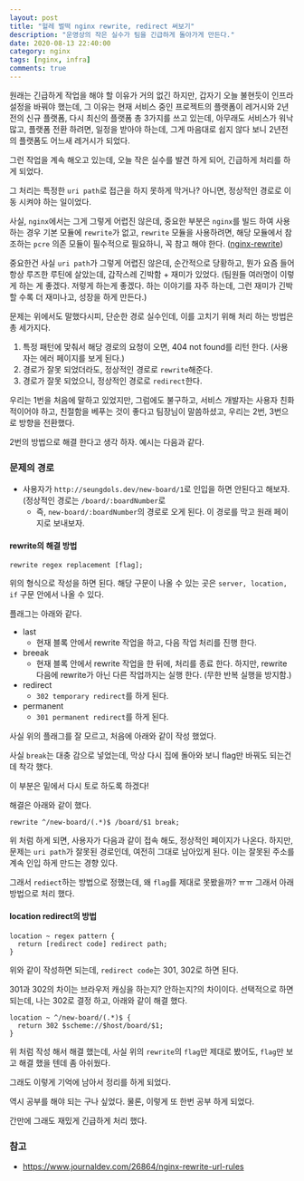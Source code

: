 ```yaml
---
layout: post
title: "헐레 벌떡 nginx rewrite, redirect 써보기"
description: "운영상의 작은 실수가 팀을 긴급하게 돌아가게 만든다."
date: 2020-08-13 22:40:00
category: nginx
tags: [nginx, infra]
comments: true
---
```


원래는 긴급하게 작업을 해야 할 이유가 거의 없긴 하지만, 갑자기 오늘 불현듯이 인프라 설정을 바꿔야 했는데, 그 이유는 현재 서비스 중인 프로젝트의 플랫폼이 레거시와 2년전의 신규 플랫폼, 다시 최신의 플랫폼 총 3가지를 쓰고 있는데, 아무래도 서비스가 워낙 많고, 플랫폼 전환 하려면, 일정을 받아야 하는데, 그게 마음대로 쉽지 않다 보니 2년전의 플랫폼도 어느새 레거시가 되었다. 

그런 작업을 계속 해오고 있는데, 오늘 작은 실수를 발견 하게 되어, 긴급하게 처리를 하게 되었다. 

그 처리는 특정한 `uri path`로 접근을 하지 못하게 막거나? 아니면, 정상적인 경로로 이동 시켜야 하는 일이었다. 

사실, `nginx`에서는 그게 그렇게 어렵진 않은데, 중요한 부분은 `nginx`를 빌드 하여 사용하는 경우 기본 모듈에 `rewrite`가 없고, `rewrite` 모듈을 사용하려면, 해당 모듈에서 참조하는 `pcre` 의존 모듈이 필수적으로 필요하니, 꼭 참고 해야 한다. ([nginx-rewrite](http://nginx.org/en/docs/http/ngx_http_rewrite_module.html))


중요한건 사실 `uri path`가 그렇게 어렵진 않은데, 순간적으로 당황하고, 뭔가 요즘 들어 항상 루즈한 루틴에 살았는데, 갑작스레 긴박함 + 재미가 있었다. (팀원들 여러명이 이렇게 하는 게 좋겠다. 저렇게 하는게 좋겠다. 하는 이야기를 자주 하는데, 그런 재미가 긴박할 수록 더 재미나고, 성장을 하게 만든다.)

문제는 위에서도 말했다시피, 단순한 경로 실수인데, 이를 고치기 위해 처리 하는 방법은 총 세가지다. 

1. 특정 패턴에 맞춰서 해당 경로의 요청이 오면, 404 not found를 리턴 한다. (사용자는 에러 페이지를 보게 된다.)
2. 경로가 잘못 되었더라도, 정상적인 경로로 `rewrite`해준다.
3. 경로가 잘못 되었으니, 정상적인 경로로 `redirect`한다.

우리는 1번을 처음에 말하고 있었지만, 그럼에도 불구하고, 서비스 개발자는 사용자 친화적이어야 하고, 친절함을 베푸는 것이 좋다고 팀장님이 말씀하셨고, 우리는 2번, 3번으로 방향을 전환했다. 

2번의 방법으로 해결 한다고 생각 하자. 예시는 다음과 같다. 

### 문제의 경로 

* 사용자가 `http://seungdols.dev/new-board/1`로 인입을 하면 안된다고 해보자. (정상적인 경로는 `/board/:boardNumber`로 
  * 즉, `new-board/:boardNumber`의 경로로 오게 된다. 이 경로를 막고 원래 페이지로 보내보자. 
  

#### rewrite의 해결 방법 

```
rewrite regex replacement [flag];
```

위의 형식으로 작성을 하면 된다. 해당 구문이 나올 수 있는 곳은 `server, location, if` 구문 안에서 나올 수 있다. 

플래그는 아래와 같다. 

* last
  * 현재 블록 안에서 rewrite 작업을 하고, 다음 작업 처리를 진행 한다.
* breeak
  * 현재 블록 안에서 rewrite 작업을 한 뒤에, 처리를 종료 한다. 하지만, rewrite 다음에 rewrite가 아닌 다른 작업까지는 실행 한다. (무한 반복 실행을 방지함.)
* redirect
  * `302 temporary redirect`를 하게 된다. 
* permanent
  * `301 permanent redirect`를 하게 된다.

사실 위의 플래그를 잘 모르고, 처음에 아래와 같이 작성 했었다. 

사실 `break`는 대충 감으로 넣었는데, 막상 다시 집에 돌아와 보니 flag만 바꿔도 되는건데 착각 했다. 

이 부분은 밑에서 다시 토로 하도록 하겠다! 

해결은 아래와 같이 했다. 


```nginx
rewrite ^/new-board/(.*)$ /board/$1 break;
```

위 처럼 하게 되면, 사용자가 다음과 같이 접속 해도, 정상적인 페이지가 나온다. 하지만, 문제는 `uri path`가 잘못된 경로인데, 여전히 그대로 남아있게 된다. 이는 잘못된 주소를 계속 인입 하게 만드는 경향 있다. 

그래서 `rediect`하는 방법으로 정했는데, 왜 `flag`를 제대로 못봤을까? ㅠㅠ 그래서 아래 방법으로 처리 했다. 


#### location redirect의 방법 

```
location ~ regex pattern {
  return [redirect code] redirect path;
} 
```

위와 같이 작성하면 되는데, `redirect code`는 301, 302로 하면 된다. 

301과 302의 차이는 브라우저 캐싱을 하는지? 안하는지?의 차이이다. 선택적으로 하면 되는데, 나는 302로 결정 하고, 아래와 같이 해결 했다. 

```
location ~ ^/new-board/(.*)$ {
  return 302 $scheme://$host/board/$1;
}
```

위 처럼 작성 해서 해결 했는데, 사실 위의 `rewrite`의 `flag`만 제대로 봤어도, `flag`만 보고 해결 했을 텐데 좀 아쉬웠다. 

그래도 이렇게 기억에 남아서 정리를 하게 되었다. 

역시 공부를 해야 되는 구나 싶었다. 물론, 이렇게 또 한번 공부 하게 되었다. 

간만에 그래도 재밌게 긴급하게 처리 했다. 

### 참고 

* https://www.journaldev.com/26864/nginx-rewrite-url-rules
